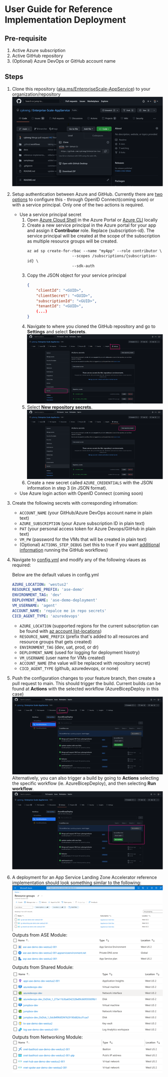 # User Guide for Reference Implementation Deployment

## Pre-requisite
1. Active Azure subscription
2. Active GitHub repository
3. (Optional) Azure DevOps or GitHub account name


## Steps
1. Clone this repository ([aka.ms/EnterpriseScale-AppService](https://aka.ms/EnterpriseScale-AppService)) to your organization/repository
   ![Clone Repo](/docs/Images/CloneRepo.png)
2. Setup authentication between Azure and GitHub. Currently there are [two options](https://docs.microsoft.com/en-us/azure/developer/github/connect-from-azure?tabs=azure-portal%2Cwindows) to configure this - through OpenID Connect(coming soon) or with a service principal. Only one of the two actions is required.  
   - Use a service principal secret
        1. Open [Azure Cloud Shell](https://docs.microsoft.com/en-us/azure/cloud-shell/overview) in the Azure Portal or [Azure CLI](https://docs.microsoft.com/en-us/cli/azure/install-azure-cli) locally
        2. Create a new service principal in the Azure portal for your app and assign it **Contributor** role. Replace {subscription-id}. The service principal will be created at the scope of the subscription as multiple resource groups will be created.
            ```
            az ad sp create-for-rbac --name "myApp" --role contributor \
                                --scopes /subscriptions/{subscription-id} \
                                --sdk-auth
            ```
        3. Copy the JSON object for your service principal
            ```json
            {
                "clientId": "<GUID>",
                "clientSecret": "<GUID>",
                "subscriptionId": "<GUID>",
                "tenantId": "<GUID>",
                (...)
            }
            ```
        4. Navigate to where you cloned the GitHub repository and go to **Settings** and select **Secrets**.
            ![Secrets](/docs/Images/Secrets.png)
        5. Select **New repository secrets**.
            ![New Secrets](/docs/Images/NewSecrets.png)
        6. Create a new secret called `AZURE_CREDENTIALS` with the JSON information in step 3 (in JSON format).
   - Use Azure login action with OpenID Connect (coming soon)
3. Create the following secrets with corresponding infromation:
   - `ACCOUNT_NAME` (your GitHub/Azure DevOps account name in plain text)
   - `AZURE_SUBSCRIPTION` (your Azure subscription ID in plain text)
   - `PAT` (your personal access token for Azure Devops/GitHub in plain text)
   - `VM_PW` (password for the VMs that will be created in plain text)
   - (Optional) `ACTIONS_STEP_DEBUG` (set this to true if you want [additional information](https://docs.github.com/en/actions/monitoring-and-troubleshooting-workflows/enabling-debug-logging) running the GitHub workflows)
4. Navigate to [config.yml](../reference-implementations/LOB-ILB-ASEv3/bicep/config.yml) and modify any of the following vlaues as required:
    
    Below are the default values in config.yml
    
    ```yaml
    AZURE_LOCATION: 'westus2'
    RESOURCE_NAME_PREFIX: 'ase-demo'
    ENVIRONMENT_TAG: 'dev'
    DEPLOYMENT_NAME: 'ase-demo-deployment'
    VM_USERNAME: 'agent'
    ACCOUNT_NAME: 'repalce me in repo secrets'
    CICD_AGENT_TYPE: 'azuredevops'
    ```

   - `AZURE_LOCATION` (supported regions for the current subscription can be found with [az account list-locations](https://docs.microsoft.com/en-us/cli/azure/account?view=azure-cli-latest#az_account_list_locations))
   - `RESOURCE_NAME_PREFIX` (prefix that's added to all reosurces and resource groups that gets created)
   - `ENVIRONMENT_TAG` (dev, uat, prod, or dr)
   - `DEPLOYMENT_NAME` (used for logging for deployment hisotry)
   - `VM_USERNAME` (user name for VMs created)
   - `ACCOUNT_NAME` (the value will be replaced with repository secret)
   - `CICD_AGENT_TYPE` (github, azuredevops, or none) 
5. Push the configuration changes to your feature branch, then create a pull request to main. This should trigger the build. Current builds can be found at **Actions** with the selected workflow (AzureBicepDeploy in this case)
   ![AzureBicepDeploy](/docs/Images/AzureBicepDeploy.png)
   Alternatively, you can also trigger a build by going to **Actions** selecting the specific workflow (ie. AzureBicepDeploy), and then selecting **Run workflow**.
   ![WorkflowDispatch](/docs/Images/WorkFlowDispatch.png)
6. A deployment for an App Service Landing Zone Accelerator reference implementation should look something similar to the following:
   ![Resource Groups](/docs/Images/ResourceGroups.png)
   Outputs from ASE Module:
   ![ASE](/docs/Images/ASE.png)
   Outputs from Shared Module:
   ![Shared](/docs/Images/Shared.png)
   Outputs from Networking Module:
   ![Networking](/docs/Images/Networking.png)


